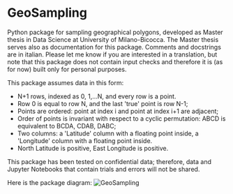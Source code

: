 # GeoSampling

Python package for sampling geographical polygons, developed as Master thesis in Data Science at University of Milano-Bicocca. The Master thesis serves also as documentation for this package. Comments and docstrings are in italian. Please let me know if you are interested in a translation, but note that this package does not contain input checks and therefore it is (as for now) built only for personal purposes. 
 
This package assumes data in this form:
 
- N+1 rows, indexed as 0, 1,...N, and every row is a point.
- Row 0 is equal to row N, and the last 'true' point is row N-1;
- Points are ordered: point at index i and point at index i+1 are adjacent;
- Order of points is invariant with respect to a cyclic permutation: ABCD is equivalent to BCDA, CDAB, DABC;
- Two columns: a 'Latitude' column with a floating point inside, a 'Longitude' column with a floating point inside.
- North Latitude is positive, East Longitude is positive.

This package has been tested on confidential data; therefore, data and Jupyter Notebooks that contain trials and errors will not be shared.

Here is the package diagram:
![GeoSampling](https://user-images.githubusercontent.com/40537954/167361862-a8247a32-f388-47a8-9097-73a97bcaf826.jpg)
